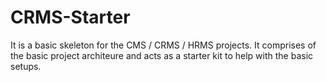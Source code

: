 # CRMS-Starter
It is a basic skeleton for the CMS / CRMS / HRMS projects. It comprises of the basic project architeure and acts as a starter kit to help with the basic setups.
